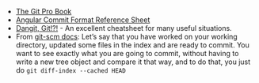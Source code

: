 - [The Git Pro Book](https://git-scm.com/book/en/v2)
- [Angular Commit Format Reference Sheet](https://gist.github.com/brianclements/841ea7bffdb01346392c)
- [Dangit, Git!?!](https://dangitgit.com/en) - An excellent cheatsheet for many useful situations.
- From [git-scm docs](https://git-scm.com/docs/git-diff-index): Let’s say that you have worked on your working directory, updated some files in the index and are ready to commit. You want to see exactly what you are going to commit, without having to write a new tree object and compare it that way, and to do that, you just do `git diff-index --cached HEAD`
